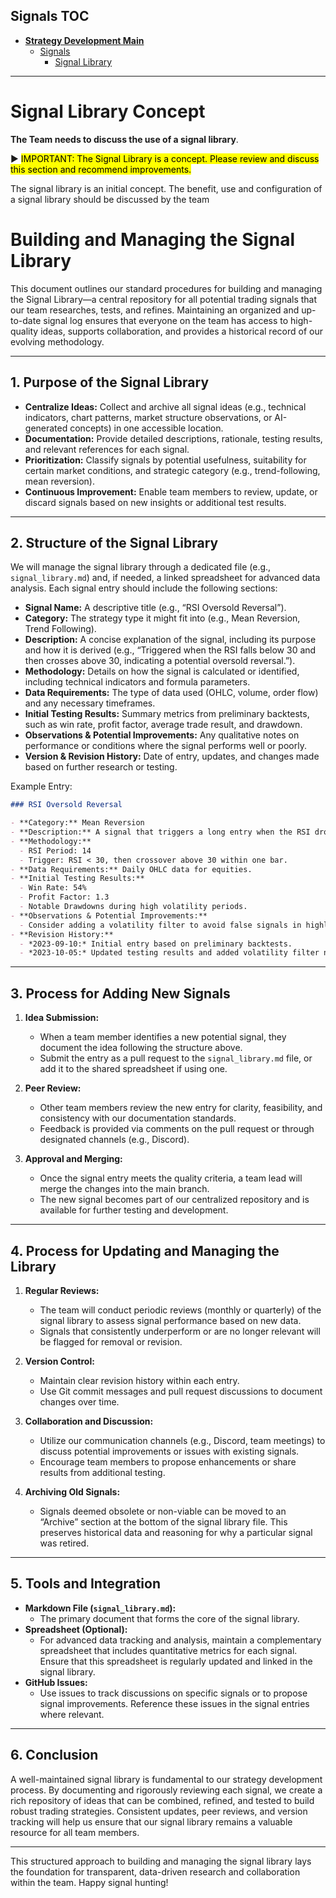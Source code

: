 ## Signals TOC

- [**Strategy Development Main**](../README.md)
  - [Signals](README.md)
    - [Signal Library](signal_library.md)

---

# Signal Library Concept

**The Team needs to discuss the use of a signal library**.

:arrow_forward: <mark>IMPORTANT: The Signal Library is a concept.  Please review and discuss this section and recommend improvements.</mark>

The signal library is an initial concept.  The benefit, use and configuration of a signal library should be discussed by the team


# Building and Managing the Signal Library

This document outlines our standard procedures for building and managing the Signal Library—a central repository for all potential trading signals that our team researches, tests, and refines. Maintaining an organized and up-to-date signal log ensures that everyone on the team has access to high-quality ideas, supports collaboration, and provides a historical record of our evolving methodology.

---

## 1. Purpose of the Signal Library

- **Centralize Ideas:** Collect and archive all signal ideas (e.g., technical indicators, chart patterns, market structure observations, or AI-generated concepts) in one accessible location.
- **Documentation:** Provide detailed descriptions, rationale, testing results, and relevant references for each signal.
- **Prioritization:** Classify signals by potential usefulness, suitability for certain market conditions, and strategic category (e.g., trend-following, mean reversion).
- **Continuous Improvement:** Enable team members to review, update, or discard signals based on new insights or additional test results.

---

## 2. Structure of the Signal Library

We will manage the signal library through a dedicated file (e.g., `signal_library.md`) and, if needed, a linked spreadsheet for advanced data analysis. Each signal entry should include the following sections:

- **Signal Name:** A descriptive title (e.g., “RSI Oversold Reversal”).
- **Category:** The strategy type it might fit into (e.g., Mean Reversion, Trend Following).
- **Description:** A concise explanation of the signal, including its purpose and how it is derived (e.g., “Triggered when the RSI falls below 30 and then crosses above 30, indicating a potential oversold reversal.”).
- **Methodology:** Details on how the signal is calculated or identified, including technical indicators and formula parameters.
- **Data Requirements:** The type of data used (OHLC, volume, order flow) and any necessary timeframes.
- **Initial Testing Results:** Summary metrics from preliminary backtests, such as win rate, profit factor, average trade result, and drawdown.
- **Observations & Potential Improvements:** Any qualitative notes on performance or conditions where the signal performs well or poorly.
- **Version & Revision History:** Date of entry, updates, and changes made based on further research or testing.

Example Entry:

```markdown
### RSI Oversold Reversal

- **Category:** Mean Reversion
- **Description:** A signal that triggers a long entry when the RSI drops below 30 and subsequently crosses above 30, suggesting a potential bounce from oversold conditions.
- **Methodology:**  
  - RSI Period: 14  
  - Trigger: RSI < 30, then crossover above 30 within one bar.
- **Data Requirements:** Daily OHLC data for equities.
- **Initial Testing Results:**  
  - Win Rate: 54%  
  - Profit Factor: 1.3  
  - Notable Drawdowns during high volatility periods.
- **Observations & Potential Improvements:**  
  - Consider adding a volatility filter to avoid false signals in highly choppy markets.
- **Revision History:**  
  - *2023-09-10:* Initial entry based on preliminary backtests.
  - *2023-10-05:* Updated testing results and added volatility filter note.
```

---

## 3. Process for Adding New Signals

1. **Idea Submission:**  
   - When a team member identifies a new potential signal, they document the idea following the structure above.
   - Submit the entry as a pull request to the `signal_library.md` file, or add it to the shared spreadsheet if using one.

2. **Peer Review:**  
   - Other team members review the new entry for clarity, feasibility, and consistency with our documentation standards.
   - Feedback is provided via comments on the pull request or through designated channels (e.g., Discord).

3. **Approval and Merging:**  
   - Once the signal entry meets the quality criteria, a team lead will merge the changes into the main branch.
   - The new signal becomes part of our centralized repository and is available for further testing and development.

---

## 4. Process for Updating and Managing the Library

1. **Regular Reviews:**  
   - The team will conduct periodic reviews (monthly or quarterly) of the signal library to assess signal performance based on new data.
   - Signals that consistently underperform or are no longer relevant will be flagged for removal or revision.

2. **Version Control:**  
   - Maintain clear revision history within each entry.  
   - Use Git commit messages and pull request discussions to document changes over time.

3. **Collaboration and Discussion:**  
   - Utilize our communication channels (e.g., Discord, team meetings) to discuss potential improvements or issues with existing signals.
   - Encourage team members to propose enhancements or share results from additional testing.

4. **Archiving Old Signals:**  
   - Signals deemed obsolete or non-viable can be moved to an “Archive” section at the bottom of the signal library file. This preserves historical data and reasoning for why a particular signal was retired.

---

## 5. Tools and Integration

- **Markdown File (`signal_library.md`):**  
  - The primary document that forms the core of the signal library.
- **Spreadsheet (Optional):**  
  - For advanced data tracking and analysis, maintain a complementary spreadsheet that includes quantitative metrics for each signal. Ensure that this spreadsheet is regularly updated and linked in the signal library.
- **GitHub Issues:**  
  - Use issues to track discussions on specific signals or to propose signal improvements. Reference these issues in the signal entries where relevant.

---

## 6. Conclusion

A well-maintained signal library is fundamental to our strategy development process. By documenting and rigorously reviewing each signal, we create a rich repository of ideas that can be combined, refined, and tested to build robust trading strategies. Consistent updates, peer reviews, and version tracking will help us ensure that our signal library remains a valuable resource for all team members.

---

This structured approach to building and managing the signal library lays the foundation for transparent, data-driven research and collaboration within the team. Happy signal hunting!